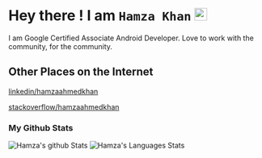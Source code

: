 # Hey there ! I am `Hamza Khan` <img src="https://media.giphy.com/media/hvRJCLFzcasrR4ia7z/giphy.gif" width="25px">

I am Google Certified Associate Android Developer. Love to work with the community, for the community.

## Other Places on the Internet
[linkedin/hamzaahmedkhan](https://www.linkedin.com/in/hamzaahmedkhan)

[stackoverflow/hamzaahmedkhan](https://stackoverflow.com/users/8065249/hamza-khan)


### My Github Stats
![Hamza's github Stats](https://github-readme-stats.vercel.app/api?username=hamzaahmedkhan&theme=material-palenight)
![Hamza's Languages Stats](https://github-readme-stats.vercel.app/api/top-langs/?username=hamzaahmedkhan&theme=material-palenight&hide_langs_below=1&layout=compact)

<!--
**hamzaahmedkhan/hamzaahmedkhan** is a ✨ _special_ ✨ repository because its `README.md` (this file) appears on your GitHub profile.

Here are some ideas to get you started:

- 🔭 I’m currently working on ...
- 🌱 I’m currently learning ...
- 👯 I’m looking to collaborate on ...
- 🤔 I’m looking for help with ...
- 💬 Ask me about ...
- 📫 How to reach me: ...
- 😄 Pronouns: ...
- ⚡ Fun fact: ...
-->
